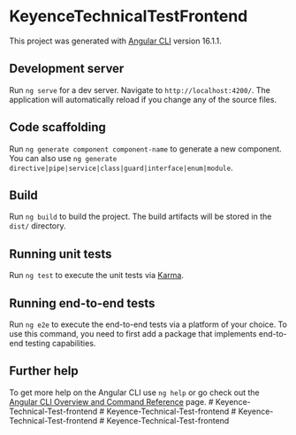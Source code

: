 # KeyenceTechnicalTestFrontend

This project was generated with [Angular CLI](https://github.com/angular/angular-cli) version 16.1.1.

## Development server

Run `ng serve` for a dev server. Navigate to `http://localhost:4200/`. The application will automatically reload if you change any of the source files.

## Code scaffolding

Run `ng generate component component-name` to generate a new component. You can also use `ng generate directive|pipe|service|class|guard|interface|enum|module`.

## Build

Run `ng build` to build the project. The build artifacts will be stored in the `dist/` directory.

## Running unit tests

Run `ng test` to execute the unit tests via [Karma](https://karma-runner.github.io).

## Running end-to-end tests

Run `ng e2e` to execute the end-to-end tests via a platform of your choice. To use this command, you need to first add a package that implements end-to-end testing capabilities.

## Further help

To get more help on the Angular CLI use `ng help` or go check out the [Angular CLI Overview and Command Reference](https://angular.io/cli) page.
#   K e y e n c e - T e c h n i c a l - T e s t - f r o n t e n d  
 #   K e y e n c e - T e c h n i c a l - T e s t - f r o n t e n d  
 #   K e y e n c e - T e c h n i c a l - T e s t - f r o n t e n d  
 #   K e y e n c e - T e c h n i c a l - T e s t - f r o n t e n d  
 
